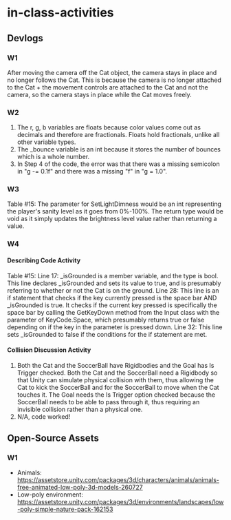 # in-class-activities
## Devlogs
### W1
After moving the camera off the Cat object, the camera stays in place and no longer follows the Cat. This is because the camera is no longer attached to the Cat + the movement controls are attached to the Cat and not the camera, so the camera stays in place while the Cat moves freely.

### W2
1. The r, g, b variables are floats because color values come out as decimals and therefore are fractionals. Floats hold fractionals, unlike all other variable types.
2. The _bounce variable is an int because it stores the number of bounces which is a whole number. 
3. In Step 4 of the code, the error was that there was a missing semicolon in "g -= 0.1f" and there was a missing "f" in "g = 1.0".

### W3
Table #15: The parameter for SetLightDimness would be an int representing the player's sanity level as it goes from 0%-100%. The return type would be void as it simply updates the brightness level value rather than returning a value.

### W4
#### Describing Code Activity
Table #15:
    Line 17: _isGrounded is a member variable, and the type is bool. This line declares _isGrounded and sets its value to true, and is presumably referring to whether or not the Cat is on the ground.
    Line 28: This line is an if statement that checks if the key currently pressed is the space bar AND _isGrounded is true. It checks if the current key pressed is specifically the space bar by calling the GetKeyDown method from the Input class with the parameter of KeyCode.Space, which presumably returns true or false depending on if the key in the parameter is pressed down. 
    Line 32: This line sets _isGrounded to false if the conditions for the if statement are met. 
#### Collision Discussion Activity
1. Both the Cat and the SoccerBall have Rigidbodies and the Goal has Is Trigger checked. Both the Cat and the SoccerBall need a Rigidbody so that Unity can simulate physical collision with them, thus allowing the Cat to kick the SoccerBall and for the SoccerBall to move when the Cat touches it. The Goal needs the Is Trigger option checked because the SoccerBall needs to be able to pass through it, thus requiring an invisible collision rather than a physical one.
2. N/A, code worked!

## Open-Source Assets
### W1
- Animals: https://assetstore.unity.com/packages/3d/characters/animals/animals-free-animated-low-poly-3d-models-260727 
- Low-poly environment: https://assetstore.unity.com/packages/3d/environments/landscapes/low-poly-simple-nature-pack-162153 